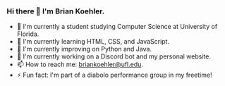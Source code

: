 ### Hi there 👋 I'm Brian Koehler.

- 🏫 I'm currently a student studying Computer Science at University of Florida.
- 🌱 I'm currently learning HTML, CSS, and JavaScript.
- 🐍 I'm currently improving on Python and Java.
- 🔭 I'm currently working on a Discord bot and my personal website.
- 📫 How to reach me: briankoehler@ufl.edu.
- ⚡ Fun fact: I'm part of a diabolo performance group in my freetime!

<!--
**briankoehler/briankoehler** is a ✨ _special_ ✨ repository because its `README.md` (this file) appears on your GitHub profile.

Here are some ideas to get you started:

- 🔭 I’m currently working on ...
- 🌱 I’m currently learning ...
- 👯 I’m looking to collaborate on ...
- 🤔 I’m looking for help with ...
- 💬 Ask me about ...
- 📫 How to reach me: ...
- 😄 Pronouns: ...
- ⚡ Fun fact: ...
-->
